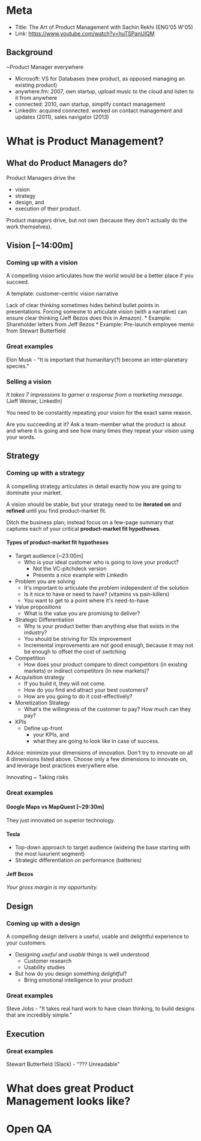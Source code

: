 # Meta

* Title: The Art of Product Management with Sachin Rekhi (ENG'05 W'05)
* Link: https://www.youtube.com/watch?v=huTSPanUlQM

## Background

~Product Manager everywhere

* Microsoft: VS for Databases (new product, as opposed managing an existing product)
* anywhere.fm: 2007, own startup, upload music to the cloud and listen to it from anywhere
* connected: 2010, own startup, simplify contact management
* LinkedIn: acquired connected. worked on contact management and updates (2011), sales navigator (2013)

# What is Product Management?

## What do Product Managers do?

Product Managers drive the
* vision
* strategy
* design, and
* execution
of their product.

Product managers drive, but not own (because they don't actually do the work themselves).

## Vision [~14:00m]


### Coming up with a vision

A compelling vision articulates how the world would be a better place if you succeed.

A template: customer-centric vision narrative

Lack of clear thinking sometimes hides behind bullet points in presentations. Forcing someone to articulate vision (with a narrative) can ensure clear thinking (Jeff Bezos does this in Amazon).
    * Example: Shareholder letters from Jeff Bezos
    * Example: Pre-launch employee memo from Stewart Butterfield

### Great examples

Elon Musk - "It is important that humanitary(?) become an inter-planetary species."

### Selling a vision

*It takes 7 impressions to garner a response from a marketing message.* (Jeff Weiner, LinkedIn)

You need to be constantly repeating your vision for the exact same reason.

Are you succeeding at it? Ask a team-member what the product is about and where it is going and see how many times they repeat your vision using your words.


## Strategy

### Coming up with a strategy

A compelling strategy articulates in detail exactly how you are going to dominate your market.

A vision should be stable, but your strategy need to be **iterated on** and **refined** until you find product-market fit.

Ditch the business plan; instead focus on a few-page summary that captures each of your critical **product-market fit hypotheses**.

#### Types of product-market fit hypotheses

* Target audience [~23:00m]
    - Who is your ideal customer who is going to love your product?
        * Not the VC-pitchdeck version
        * Presents a nice example with LinkedIn
* Problem you are solving
    - It's important to articulate the problem independent of the solution
    - Is it nice to have or need to have? (vitamins vs pain-killers)
    - You want to get to a point where it's need-to-have
* Value propositions
    - What is the value you are promising to deliver?
* Strategic Differentiation
    - Why is your product better than anything else that exists in the industry?
    - You should be striving for 10x improvement
    - Incremental improvements are not good enough, because it may not be enough to offset the cost of switching
* Competition
    - How does your product compare to direct competitors (in existing markets) or indirect competitors (in new markets)?
* Acquisition strategy
    - If you build it, they will not come.
    - How do you find and attract your best customers?
    - How are you going to do it cost-effectively?
* Monetization Strategy
    - What's the willingness of the customer to pay? How much can they pay?
* KPIs
    - Define up-front
        * your KPIs, and
        * what they are going to look like in case of success.

Advice: minimize your dimensions of innovation. Don't try to innovate on all 8 dimensions listed above. Choose only a few dimensions to innovate on, and leverage best practices everywhere else.

Innovating ~ Taking risks


### Great examples

#### Google Maps vs MapQuest [~29:30m]

They just innovated on superior technology.

#### Tesla

* Top-down approach to target audience (wideing the base starting with the most luxurient segment)
* Strategic differentiation on performance (batteries)

#### Jeff Bezos

*Your gross margin is my opportunity.*


## Design

### Coming up with a design

A compelling design delivers a useful, usable and delightful experience to your customers.

* Designing *useful* and *usable* things is well understood
    - Customer research
    - Usability studies
* But how do you design something *delightful*?
    - Bring emotional intelligence to your product

### Great examples

Steve Jobs - "It takes real hard work to have clean thinking, to build designs that are incredibly simple."






## Execution

### Great examples

Stewart Butterfield (Slack) - "??? Unreadable"


# What does great Product Management looks like?


# Open QA
